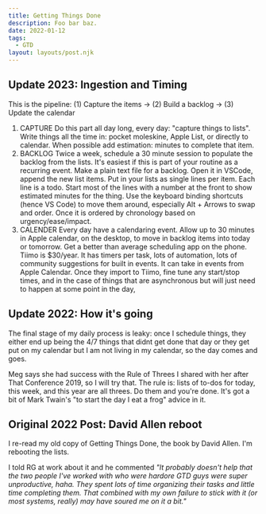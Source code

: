 ```yaml
---
title: Getting Things Done
description: Foo bar baz.
date: 2022-01-12
tags:
  - GTD
layout: layouts/post.njk
---
```


## Update 2023: Ingestion and Timing
This is the pipeline:
(1) Capture the items -> (2) Build a backlog -> (3) Update the calendar

1. CAPTURE Do this part all day long, every day: "capture things to lists". Write things all the time in: pocket moleskine, Apple List, or directly to calendar. When possible add estimation: minutes to complete that item.
2. BACKLOG Twice a week, schedule a 30 minute session to populate the backlog from the lists. It's easiest if this is part of your routine as a recurring event. Make a plain text file for a backlog. Open it in VSCode, append the new list items. Put in your lists as single lines per item. Each line is a todo. Start most of the lines with a number at the front to show estimated minutes for the thing. Use the keyboard binding shortcuts (hence VS Code) to move them around, especially Alt + Arrows to swap and order. Once it is ordered by chronology based on urgency/ease/impact. 
3. CALENDER Every day have a calendaring event. Allow up to 30 minutes in Apple calendar, on the desktop, to move in backlog items into today or tomorrow. Get a better than average scheduling app on the phone. Tiimo is $30/year. It has timers per task, lots of automation, lots of community suggestions for built in events. It can take in events from Apple Calendar. Once they import to Tiimo, fine tune any start/stop times, and in the case of things that are asynchronous but will just need to happen at some point in the day, 


## Update 2022: How it's going
The final stage of my daily process is leaky: once I schedule things, they either end up being the 4/7 things that didnt get done that day or they get put on my calendar but I am not living in my calendar, so the day comes and goes.  
  
Meg says she had success with the Rule of Threes I shared with her after That Conference 2019, so I will try that. The rule is: lists of to-dos for today, this week, and this year are all threes. Do them and you're done.  It's got a bit of Mark Twain's "to start the day I eat a frog" advice in it.

## Original 2022 Post: David Allen reboot
I re-read my old copy of Getting Things Done, the book by David Allen. I'm rebooting the lists.

I told RG at work about it and he commented *"It probably doesn't help that the two people I've worked with who were hardore GTD guys were super unproductive, haha.  They spent lots of time organizing their tasks and little time completing them.  That combined with my own failure to stick with it (or most systems, really) may have soured me on it a bit."*

